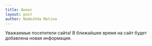 ```yaml
---
title: Анонс
layout: post
author: Nadezhda Motina
---
```


Уважаемые посетители сайта! В ближайшее время на сайт будет добавлена новая информация. 